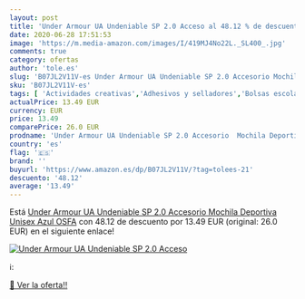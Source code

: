 ```yaml
---
layout: post
title: 'Under Armour UA Undeniable SP 2.0 Acceso al 48.12 % de descuento'
date: 2020-06-28 17:51:53
image: 'https://m.media-amazon.com/images/I/419MJ4No22L._SL400_.jpg'
comments: true
category: ofertas
author: 'tole.es'
slug: 'B07JL2V11V-es Under Armour UA Undeniable SP 2.0 Accesorio Mochila...'
sku: 'B07JL2V11V-es'
tags: [ 'Actividades creativas','Adhesivos y selladores','Bolsas escolares','Bricolaje y herramientas','Cuchillos de cocina','Equipaje','Ferretería','Hogar y cocina','Juegos de cuchillos de cocina','Juguetes','Juguetes y juegos','Lápices de colores para niños','Material de escritura y dibujo para niños','Mochilas, estuches y sets escolares','Pegamentos instantáneos','Utensilios de cocina','mochila', ]
actualPrice: 13.49 EUR
currency: EUR
price: 13.49
comparePrice: 26.0 EUR
prodname: 'Under Armour UA Undeniable SP 2.0 Accesorio  Mochila Deportiva  Unisex  Azul  OSFA'
country: 'es'
flag: '🇪🇸'
brand: ''
buyurl: 'https://www.amazon.es/dp/B07JL2V11V/?tag=tolees-21'
descuento: '48.12'
average: '13.49'
---
```


Está [Under Armour UA Undeniable SP 2.0 Accesorio  Mochila Deportiva  Unisex  Azul  OSFA](https://www.amazon.es/dp/B07JL2V11V/?tag=tolees-21) con 48.12 de descuento por 13.49 EUR (original: 26.0 EUR) en el siguiente enlace!

[![Under Armour UA Undeniable SP 2.0 Acceso](https://m.media-amazon.com/images/I/419MJ4No22L._SL400_.jpg)](https://www.amazon.es/dp/B07JL2V11V/?tag=tolees-21)

ℹ️:


[🛒 Ver la oferta!!](https://www.amazon.es/dp/B07JL2V11V/?tag=tolees-21)
